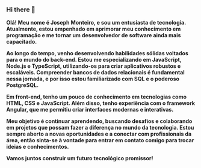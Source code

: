 ### Hi there 👋

**Olá! Meu nome é Joseph Monteiro, e sou um entusiasta de tecnologia. Atualmente, estou empenhado em aprimorar meu conhecimento em programação e me tornar um desenvolvedor de software ainda mais capacitado.**

**Ao longo do tempo, venho desenvolvendo habilidades sólidas voltados para o mundo do back-end. Estou me especializando em JavaScript, Node.js e TypeScript, utilizando-os para criar aplicativos robustos e escaláveis. Compreender bancos de dados relacionais é fundamental nessa jornada, e por isso estou familiarizado com SQL e o poderoso PostgreSQL.**

**Em front-end, tenho um pouco de conhecimento em tecnologias como HTML, CSS e JavaScript. Além disso, tenho experiência com o framework Angular, que me permitiu criar interfaces modernas e interativas.**

**Meu objetivo é continuar aprendendo, buscando desafios e colaborando em projetos que possam fazer a diferença no mundo da tecnologia. Estou sempre aberto a novas oportunidades e a conectar com profissionais da área, então sinta-se à vontade para entrar em contato comigo para trocar ideias e conhecimentos.**

**Vamos juntos construir um futuro tecnológico promissor!**

